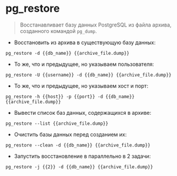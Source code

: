 # pg_restore

> Восстанавливает базу данных PostgreSQL из файла архива, созданного командой `pg_dump`.

- Восстановить из архива в существующую базу данных:

`pg_restore -d {{db_name}} {{archive_file.dump}}`

- То же, что и предыдущее, но указываем пользователя:

`pg_restore -U {{username}} -d {{db_name}} {{archive_file.dump}}`

- То же, что и предыдущее, но указываем хост и порт:

`pg_restore -h {{host}} -p {{port}} -d {{db_name}} {{archive_file.dump}}`

- Вывести список баз данных, содержащихся в архиве:

`pg_restore --list {{archive_file.dump}}`

- Очистить базы данных перед созданием их:

`pg_restore --clean -d {{db_name}} {{archive_file.dump}}`

- Запустить восстановление в параллельно в 2 задачи:

`pg_restore -j {{2}} -d {{db_name}} {{archive_file.dump}}`
